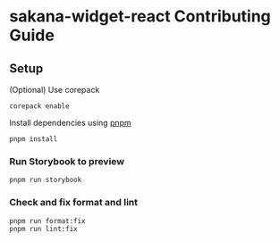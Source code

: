 # sakana-widget-react Contributing Guide

## Setup
(Optional) Use corepack
```
corepack enable
```

Install dependencies using [pnpm](https://pnpm.io/)
```
pnpm install
```

### Run Storybook to preview
```
pnpm run storybook
```

### Check and fix format and lint
```
pnpm run format:fix
pnpm run lint:fix
```

